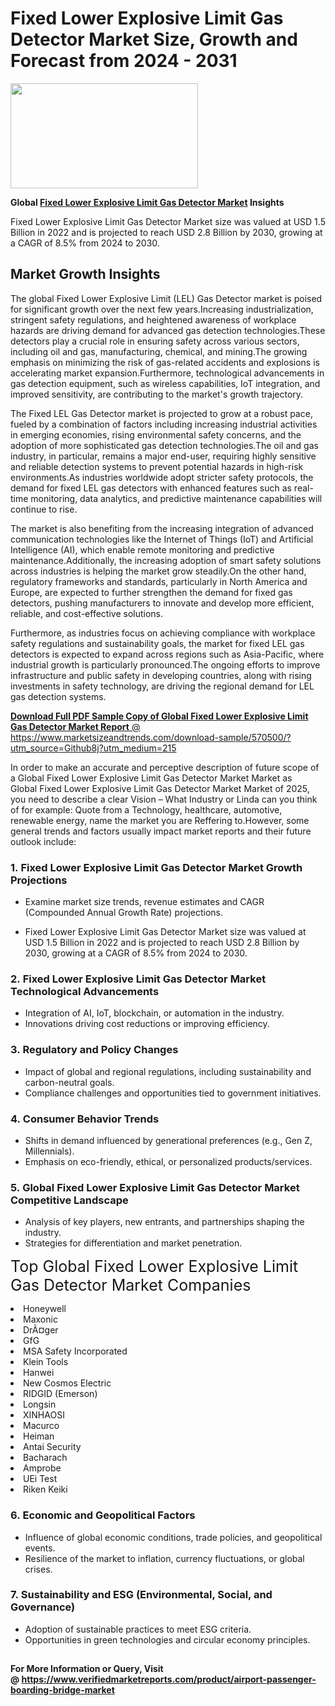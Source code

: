 <H1>Fixed Lower Explosive Limit Gas Detector Market Size, Growth and Forecast from 2024 - 2031</H1><img class="aligncenter size-medium wp-image-584254" src="https://thirdeyenews.in/wp-content/uploads/2024/09/Global-Market-Research-300x168.jpeg" alt="" width="300" height="168" /><p><strong>Global&nbsp;<a href="https://www.marketsizeandtrends.com/download-sample/570500/?utm_source=Github8j?utm_medium=215">Fixed Lower Explosive Limit Gas Detector Market</a> Insights</strong></p><p>Fixed Lower Explosive Limit Gas Detector Market size was valued at USD 1.5 Billion in 2022 and is projected to reach USD 2.8 Billion by 2030, growing at a CAGR of 8.5% from 2024 to 2030.</p><p><h2>Market Growth Insights</h2> <p>The global Fixed Lower Explosive Limit (LEL) Gas Detector market is poised for significant growth over the next few years.Increasing industrialization, stringent safety regulations, and heightened awareness of workplace hazards are driving demand for advanced gas detection technologies.These detectors play a crucial role in ensuring safety across various sectors, including oil and gas, manufacturing, chemical, and mining.The growing emphasis on minimizing the risk of gas-related accidents and explosions is accelerating market expansion.Furthermore, technological advancements in gas detection equipment, such as wireless capabilities, IoT integration, and improved sensitivity, are contributing to the market's growth trajectory.</p> <p><a href="#"></a></p> <p>The Fixed LEL Gas Detector market is projected to grow at a robust pace, fueled by a combination of factors including increasing industrial activities in emerging economies, rising environmental safety concerns, and the adoption of more sophisticated gas detection technologies.The oil and gas industry, in particular, remains a major end-user, requiring highly sensitive and reliable detection systems to prevent potential hazards in high-risk environments.As industries worldwide adopt stricter safety protocols, the demand for fixed LEL gas detectors with enhanced features such as real-time monitoring, data analytics, and predictive maintenance capabilities will continue to rise.</p> <p>The market is also benefiting from the increasing integration of advanced communication technologies like the Internet of Things (IoT) and Artificial Intelligence (AI), which enable remote monitoring and predictive maintenance.Additionally, the increasing adoption of smart safety solutions across industries is helping the market grow steadily.On the other hand, regulatory frameworks and standards, particularly in North America and Europe, are expected to further strengthen the demand for fixed gas detectors, pushing manufacturers to innovate and develop more efficient, reliable, and cost-effective solutions.</p> <p>Furthermore, as industries focus on achieving compliance with workplace safety regulations and sustainability goals, the market for fixed LEL gas detectors is expected to expand across regions such as Asia-Pacific, where industrial growth is particularly pronounced.The ongoing efforts to improve infrastructure and public safety in developing countries, along with rising investments in safety technology, are driving the regional demand for LEL gas detection systems.</p> <p><a href="#"></p><p><span class=""><strong>Download Full PDF Sample Copy of Global Fixed Lower Explosive Limit Gas Detector Market Report</strong> @ <a href="https://www.marketsizeandtrends.com/download-sample/570500/?utm_source=Github8j?utm_medium=215" target="_blank">https://www.marketsizeandtrends.com/download-sample/570500/?utm_source=Github8j?utm_medium=215</a></span></p><p>In order to make an accurate and perceptive description of future scope of a Global&nbsp;Fixed Lower Explosive Limit Gas Detector Market Market as Global&nbsp;Fixed Lower Explosive Limit Gas Detector Market Market of 2025, you need to describe a clear Vision &ndash; What Industry or Linda can you think of for example: Quote from a Technology, healthcare, automotive, renewable energy, name the market you are Reffering to.However, some general trends and factors usually impact market reports and their future outlook include:</p><h3>1.&nbsp;<strong>Fixed Lower Explosive Limit Gas Detector Market Growth Projections</strong></h3><ul><li>Examine market size trends, revenue estimates and CAGR (Compounded Annual Growth Rate) projections.</li><li><p>Fixed Lower Explosive Limit Gas Detector Market size was valued at USD 1.5 Billion in 2022 and is projected to reach USD 2.8 Billion by 2030, growing at a CAGR of 8.5% from 2024 to 2030.</p></li></ul><h3>2.&nbsp;<strong>Fixed Lower Explosive Limit Gas Detector Market Technological Advancements</strong></h3><ul><li>Integration of AI, IoT, blockchain, or automation in the industry.</li><li>Innovations driving cost reductions or improving efficiency.</li></ul><h3>3.&nbsp;<strong>Regulatory and Policy Changes</strong></h3><ul><li>Impact of global and regional regulations, including sustainability and carbon-neutral goals.</li><li>Compliance challenges and opportunities tied to government initiatives.</li></ul><h3>4.&nbsp;<strong>Consumer Behavior Trends</strong></h3><ul><li>Shifts in demand influenced by generational preferences (e.g., Gen Z, Millennials).</li><li>Emphasis on eco-friendly, ethical, or personalized products/services.</li></ul><h3>5.&nbsp;<strong>Global Fixed Lower Explosive Limit Gas Detector Market Competitive Landscape</strong></h3><ul><li>Analysis of key players, new entrants, and partnerships shaping the industry.</li><li>Strategies for differentiation and market penetration.</li></ul><p data-pm-slice="1 1 []"><span style="color: inherit; font-family: inherit; font-size: 25px;">Top Global Fixed Lower Explosive Limit Gas Detector Market Companies</span></p><div class="" data-test-id=""><p><li>Honeywell</li><li> Maxonic</li><li> DrÃ¤ger</li><li> GfG</li><li> MSA Safety Incorporated</li><li> Klein Tools</li><li> Hanwei</li><li> New Cosmos Electric</li><li> RIDGID (Emerson)</li><li> Longsin</li><li> XINHAOSI</li><li> Macurco</li><li> Heiman</li><li> Antai Security</li><li> Bacharach</li><li> Amprobe</li><li> UEi Test</li><li> Riken Keiki</li></p></div><h3>6.&nbsp;<strong>Economic and Geopolitical Factors</strong></h3><ul><li>Influence of global economic conditions, trade policies, and geopolitical events.</li><li>Resilience of the market to inflation, currency fluctuations, or global crises.</li></ul><h3>7.&nbsp;<strong>Sustainability and ESG (Environmental, Social, and Governance)</strong></h3><ul><li>Adoption of sustainable practices to meet ESG criteria.</li><li>Opportunities in green technologies and circular economy principles.</li></ul><h2><strong style="font-size: 14px;">For More Information or Query, Visit @&nbsp;</strong><a style="background-color: #ffffff; font-size: 14px;" href="https://www.marketsizeandtrends.com/report/fixed-lower-explosive-limit-gas-detector-market/" target="_blank">https://www.verifiedmarketreports.com/product/airport-passenger-boarding-bridge-market</a></h2>